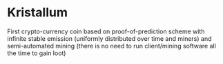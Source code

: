Kristallum
========

First crypto-currency coin based on proof-of-prediction scheme with infinite stable emission (uniformly distributed over time and miners) and semi-automated mining (there is no need to run client/mining software all the time to gain loot)
